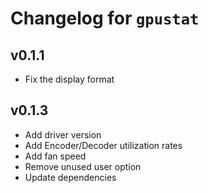 Changelog for `gpustat`
=======================

## v0.1.1

- Fix the display format 

## v0.1.3

- Add driver version
- Add Encoder/Decoder utilization rates
- Add fan speed
- Remove unused user option
- Update dependencies